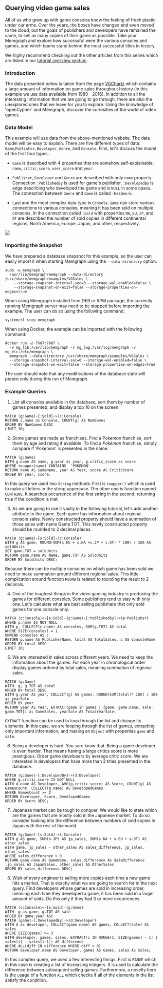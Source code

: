 ## Querying video game sales

All of us who grew up with game consoles know the feeling of fresh plastic under our arms. Over the years, 
the boxes have changed and even moved to the cloud, but the goals of publishers and developers have remained
the same, to sell as many copies of their game as possible. Take your Memgraph and explore how successful were the various consoles and games, and which teams stand behind the most successful titles in history.

We highly recommend checking out the other articles from this series which
are listed in our [tutorial overview section](tutorials-overview.md).

### Introduction

The data presented below is taken from the page [VGChartz](https://www.vgchartz.com/) which contains a large amount of information on game sales throughout history (in this example
we use data available from 1980 - 2016). In addition to all the interesting
information that we are going to go through, there are also the unexplored ones that we leave for you to explore.
Using the knowledge of 'openCypher' and Memgraph, discover the curiosities of the world of video games.

### Data Model

This example will use data from the above-mentioned website. The data model will be easy to explain. 
There are five different types of data: `Game`,`Publisher`, `Developer`, `Genre`, and `Console`.
First, let's discuss the model of the first four types.

* `Game` is described with 4 properties that are somehow self-explainable: `name`, `critic_score`, 
`user_score` and `year`.

* `Publisher`, `Developer` and `Genre` are described with only `name` property. Connection `:PublishedBy` is
used for game's publisher. `:DevelopedBy` is edge describing who developed the game and is `NULL` in some cases.
The connection between `Genre` and `Game` is called `:HasGenre`.

* Last and the most complex data type is `Console`. `Game` can store various connections to various consoles, meaning
it has been sold on multiple consoles. In the connection called `:Sold` with properties `NA`, `EU`, `JP`, and `OT` are
described the number of sold copies in different continental regions, North America, Europe, Japan, and other, respectively.

![](../data/vg_metagraph.png)

### Importing the Snapshot

We have prepared a database snapshot for this example, so the user can easily
import it when starting Memgraph using the `--data-directory` option.

```plaintext
sudo -u memgraph \
  /usr/lib/memgraph/memgraph --data-directory /usr/share/memgraph/examples/VGSales \
    --storage-snapshot-interval-sec=0 --storage-wal-enabled=false \
    --storage-snapshot-on-exit=false --storage-properties-on-edges=true
```
When using Memgraph installed from DEB or RPM package, the currently running
Memgraph server may need to be stopped before importing the example. The user
can do so using the following command:

```plaintext
systemctl stop memgraph
```
When using Docker, the example can be imported with the following command:

```plaintext
docker run -p 7687:7687 \
  -v mg_lib:/var/lib/memgraph -v mg_log:/var/log/memgraph -v mg_etc:/etc/memgraph \
  memgraph --data-directory /usr/share/memgraph/examples/VGSales \
  --storage-snapshot-interval-sec=0 --storage-wal-enabled=false \
  --storage-snapshot-on-exit=false --storage-properties-on-edges=true
```

The user should note that any modifications of the database state will persist
only during this run of Memgraph.

### Example Queries

1) List all consoles available in the database, sort them by number of games presented, and display
a top 10 on the screen.

```opencypher
MATCH (g:Game)-[:Sold]->(c:Console)
RETURN c.name as Console, COUNT(g) AS NumGames
ORDER BY NumGames DESC
LIMIT 10;
```

2) Some games are made as franchises. Find a Pokemon franchise, sort them by age and rating if available. 
To find a *Pokémon* franchise, simply compare if 'Pokemon' is presented in the name.

```opencypher
MATCH (g:Game)
WITH g.name AS name, g.year as year, g.critic_score as score
WHERE toupper(name) CONTAINS  'POKEMON'
RETURN name AS GameName, year AS Year, score AS CriticScore
ORDER BY year, score;
```

In this query we used two `String` methods. First is `toupper()` which is used to make all letters in the string
uppercase. The other one is function named `CONTAINS`. It searches occurrence of the first string in the second, returning true if the condition is met.

3) As we are going to use it vastly in the following tutorial, let's add another attribute to the game.
Each game has information about regional console sales. Newly constructed property should have a summation of those 
sales with name Game.TOT. This newly constructed property should be rounded to 2 decimal places.

```opencypher
MATCH (g:Game)-[s:Sold]-(c:Console)
WITH g AS game, ROUND(SUM(s.EU + s.NA +s.JP + s.OT) * 100) / 100 AS soldUnits
SET game.TOT = soldUnits
RETURN game.name AS Name, game.TOT AS SoldUnits
ORDER BY SoldUnits DESC; 
```

Because there can be multiple consoles on which game has been sold we need to make summation around different regional sales. This little complication around function `ROUND` is related to rounding the result to 2 decimals.

4) One of the toughest things in the video gaming industry is producing the games for different consoles. Some
publishers tend to stay with only one. Let's calculate what are best selling publishers that only sold games for
one console only. 

```opencypher
MATCH (c:Console)<-[s:Sold]-(g:Game)-[:PublishedBy]->(p:Publisher)
WHERE p.name IS NOT NULL
WITH p, COLLECT(c.name) AS consoles, SUM(g.TOT) AS total
WHERE SIZE(consoles) = 1
UNWIND consoles AS c
RETURN p.name AS PublisherName, total AS TotalSales, c AS ConsoleName
ORDER BY total DESC
LIMIT 20;
```

5) We are interested in sales across different years. We need to keep the information about the games. For each year in chronological order display games ordered by total sales, 
meaning summation of regional sales.

```opencypher
MATCH (g:Game)
WITH  g, g.TOT AS total
ORDER BY total DESC
WITH g.year AS year, COLLECT(g) AS games, ROUND(SUM(total)* 100) / 100 as yearSale
ORDER BY year
RETURN year AS Year, EXTRACT(game in games | {game: game.name, sale: game.TOT}) as GameSales, yearSale AS TotalYearSale;
```

`EXTRACT` function can be used to loop through the list and change its elements. In this case, we are looping through the list of games, extracting only important information, and making an `Object` with properties `game` and `sale`.


6) Being a developer is hard. You sure know that. Being a game developer is even harder. That means having
a large critics score is more prestigious. Order game developers by average critic score. We are interested
in developers that have more than 2 titles presented in the database.

```opencypher
MATCH (g:Game)-[:DevelopedBy]->(d:Developer)
WHERE g.critic_score IS NOT NULL
WITH d.name AS Developer, AVG(g.critic_score) AS Score, COUNT(g) AS GamesCount, COLLECT(g.name) AS DevelopedGames
WHERE GamesCount >= 2
RETURN Developer, Score, DevelopedGames
ORDER BY Score DESC;
```

7) Japanese market can be tough to conquer. We would like to state which are the games that are mostly
sold in the Japanese market. To do so, consider looking into the difference between numbers of sold copies in Japan with the rest of the world.

```opencypher
MATCH (g:Game)-[s:Sold]->(:Console)
WITH g AS game, SUM(s.JP) AS jp_sales, SUM(s.NA + s.EU + s.OT) AS other_sales
WITH game, jp_sales - other_sales AS sales_difference, jp_sales, other_sales
WHERE sales_difference > 0
RETURN game.name AS GameName, sales_difference AS SaleDifference ,jp_sales AS JapanSales, other_sales AS OtherSales
ORDER BY sales_difference DESC;
```


8) Wish of every engineer is selling more copies each time a new game hits a market. That is exactly what
we are going to search for in the next query. Find developers whose games are sold in increasing order, meaning
each time they developed a game, it has been sold in a larger amount of units. Do this only if they had 3 or more occurrences. 

```opencypher
MATCH (c:Console)<-[s:Sold]-(g:Game)
WITH  g as game, g.TOT AS sale
ORDER BY game.year ASC
MATCH (game)-[:DevelopedBy]->(d:Developer)
WITH d as developer, COLLECT(game.name) AS games, COLLECT(sale) AS sales
WHERE SIZE(games) >= 3
WITH developer, games, sales, EXTRACT(i IN RANGE(1, SIZE(games) - 1) | sales[i] - sales[i-1]) AS difference
WHERE ALL(diff IN difference WHERE diff > 0)
RETURN developer.name AS Developer, games AS Games, sales AS Sales;
```

In this complex query, we used a few interesting things. First is `RANGE` which in this case is creating a list of increasing integers. It is used to calculate the difference between subsequent selling games. Furthermore, a novelty here is the usage of a function `ALL` which checks if all of the elements in the list satisfy the condition.
